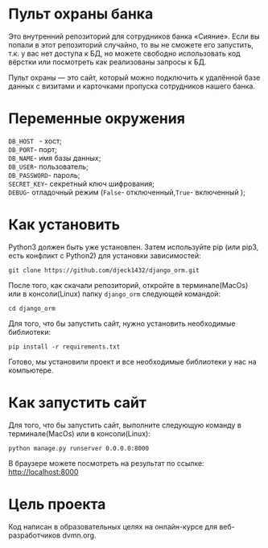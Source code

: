 # Пульт охраны банка
Это внутренний репозиторий для сотрудников банка «Сияние». Если вы попали в этот репозиторий случайно, то вы не сможете его запустить, т.к. у вас нет доступа к БД, но можете свободно использовать код вёрстки или посмотреть как реализованы запросы к БД.

Пульт охраны — это сайт, который можно подключить к удалённой базе данных с визитами и карточками пропуска сотрудников нашего банка.

# Переменные окружения 

 ```DB_HOST ``` - хост;
<br>
 ```DB_PORT```- порт;
<br>
 ```DB_NAME```-  имя базы данных;
<br>
 ```DB_USER```- пользователь;
<br>
 ```DB_PASSWORD```- пароль;
<br>
 ```SECRET_KEY```- секретный ключ шифрования;
<br>
 ```DEBUG```- отладочный режим (```False```- отключенный,```True```- включенный );

# Как установить

Python3 должен быть уже установлен. Затем используйте pip (или pip3, есть конфликт с Python2) для установки зависимостей:<br>

``` git clone https://github.com/djeck1432/django_orm.git ```

После того, как скачали репозиторий, откройте в терминале(MacOs) или в консоли(Linux) папку ```django_orm``` следующей командой:<br>

```cd django_orm```

Для того, что бы запустить сайт, нужно установить необходимые библиотеки:<br>

```pip install -r requirements.txt ```

Готово, мы установили проект и все необходимые библиотеки у нас на компьютере.

# Как запустить сайт 

Для того, что бы запустить сайт, выполните следующую команду в терминале(MacOs) или в консоли(Linux):<br>

```python manage.py runserver 0.0.0.0:8000 ```

В браузере можете посмотреть на результат по ссылке: <a href="http://localhost:8000">http://localhost:8000</a>


# Цель проекта

Код написан в образовательных целях на онлайн-курсе для веб-разработчиков dvmn.org.

